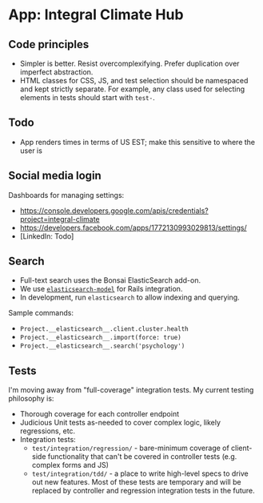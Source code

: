 # App: Integral Climate Hub

## Code principles

- Simpler is better. Resist overcomplexifying. Prefer duplication over imperfect abstraction.
- HTML classes for CSS, JS, and test selection should be namespaced and kept strictly separate. For example, any class used for selecting elements in tests should start with `test-`.

## Todo

- App renders times in terms of US EST; make this sensitive to where the user is

## Social media login

Dashboards for managing settings:

- https://console.developers.google.com/apis/credentials?project=integral-climate
- https://developers.facebook.com/apps/1772130993029813/settings/
- [LinkedIn: Todo]

## Search

- Full-text search uses the Bonsai ElasticSearch add-on.
- We use [`elasticsearch-model`](https://github.com/elastic/elasticsearch-rails/tree/master/elasticsearch-model) for Rails integration.
- In development, run `elasticsearch` to allow indexing and querying.

Sample commands:

- `Project.__elasticsearch__.client.cluster.health`
- `Project.__elasticsearch__.import(force: true)`
- `Project.__elasticsearch__.search('psychology')`

## Tests

I'm moving away from "full-coverage" integration tests. My current testing philosophy is:

- Thorough coverage for each controller endpoint
- Judicious Unit tests as-needed to cover complex logic, likely regressions, etc.
- Integration tests:
  - `test/integration/regression/` - bare-minimum coverage of client-side functionality that can't be covered in controller tests (e.g. complex forms and JS)
  - `test/integration/tdd/` - a place to write high-level specs to drive out new features. Most of these tests are temporary and will be replaced by controller and regression integration tests in the future.
